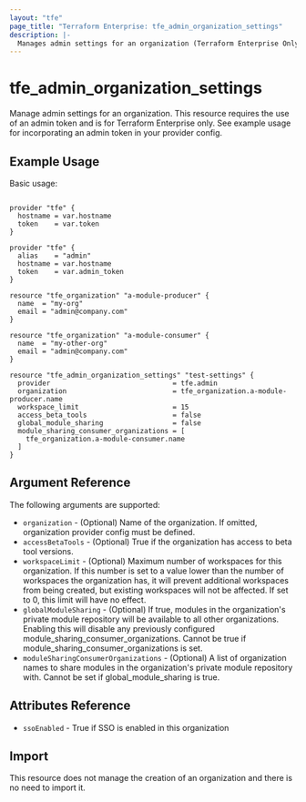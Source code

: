 ```yaml
---
layout: "tfe"
page_title: "Terraform Enterprise: tfe_admin_organization_settings"
description: |-
  Manages admin settings for an organization (Terraform Enterprise Only).
---
```


# tfe_admin_organization_settings

Manage admin settings for an organization. This resource requires the
use of an admin token and is for Terraform Enterprise only. See example usage for
incorporating an admin token in your provider config.

## Example Usage

Basic usage:

```hcl

provider "tfe" {
  hostname = var.hostname
  token    = var.token
}

provider "tfe" {
  alias    = "admin"
  hostname = var.hostname
  token    = var.admin_token
}

resource "tfe_organization" "a-module-producer" {
  name  = "my-org"
  email = "admin@company.com"
}

resource "tfe_organization" "a-module-consumer" {
  name  = "my-other-org"
  email = "admin@company.com"
}

resource "tfe_admin_organization_settings" "test-settings" {
  provider                              = tfe.admin
  organization                          = tfe_organization.a-module-producer.name
  workspace_limit                       = 15
  access_beta_tools                     = false
  global_module_sharing                 = false
  module_sharing_consumer_organizations = [
    tfe_organization.a-module-consumer.name
  ]
}
```

## Argument Reference

The following arguments are supported:

* `organization` - (Optional) Name of the organization. If omitted, organization provider config must be defined.
* `accessBetaTools` - (Optional) True if the organization has access to beta tool versions.
* `workspaceLimit` - (Optional) Maximum number of workspaces for this organization. If this number is set to a value lower than the number of workspaces the organization has, it will prevent additional workspaces from being created, but existing workspaces will not be affected. If set to 0, this limit will have no effect.
* `globalModuleSharing` - (Optional) If true, modules in the organization's private module repository will be available to all other organizations. Enabling this will disable any previously configured module_sharing_consumer_organizations. Cannot be true if module_sharing_consumer_organizations is set.
* `moduleSharingConsumerOrganizations` - (Optional) A list of organization names to share modules in the organization's private module repository with. Cannot be set if global_module_sharing is true.

## Attributes Reference

* `ssoEnabled` - True if SSO is enabled in this organization

## Import

This resource does not manage the creation of an organization and there is no need to import it.

<!-- cache-key: cdktf-0.17.0-pre.15 input-513d248f99cf75a1469fc2846ea390faf571c1296655be1472abf867f8405ff8 -->